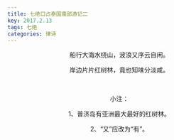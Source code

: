 ```yaml
---
title: 七绝口占泰国南部游记二
key: 2017.2.13
tags: 七绝
categories: 律诗
---
```


<p align="center">船行大海水绕山，波浪又序云自闲。
</p>
<p align="center">岸边片片红树林，竟也知味分淡咸。
</p>
<p align="center"></br>
</p>
<p align="center">小注：
</p>
<p align="center">1、普济岛有亚洲最大最好的红树林。
</p>
<p align="center">2、“又”应改为“有”。
</p>
<p align="center"></br>
</p>
